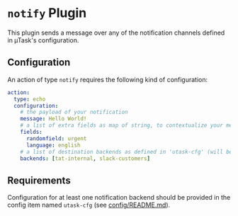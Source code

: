 # `notify` Plugin

This plugin sends a message over any of the notification channels defined in µTask's configuration.

## Configuration

An action of type `notify` requires the following kind of configuration:

```yaml
action:
  type: echo
  configuration:
    # the payload of your notification
    message: Hello World! 
    # a list of extra fields as map of string, to contextualize your message
    fields: 
      randomfield: urgent 
      language: english
    # a list of destination backends as defined in 'utask-cfg' (will be sent to ALL backends if left empty or null)
    backends: [tat-internal, slack-customers] 
```

## Requirements

Configuration for at least one notification backend should be provided in the config item named `utask-cfg` (see [config/README.md](https://github.com/ovh/utask/blob/master/config/README.md)).